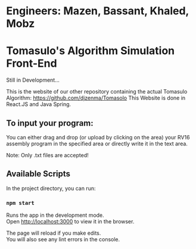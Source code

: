 # Engineers: Mazen, Bassant, Khaled, Mobz

# Tomasulo's Algorithm Simulation Front-End

Still in Development...

This is the website of our other repository containing the actual Tomasulo Algorithm: https://github.com/djzenma/Tomasolo
This Website is done in React.JS and Java Spring.

## To input your program:
You can either drag and drop (or upload by clicking on the area) your RV16 assembly program in the specified area or directly write it in the text area.

Note: Only .txt files are accepted!

## Available Scripts

In the project directory, you can run:

### `npm start`

Runs the app in the development mode.<br>
Open [http://localhost:3000](http://localhost:3000) to view it in the browser.

The page will reload if you make edits.<br>
You will also see any lint errors in the console.
